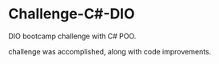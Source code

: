 # Challenge-C#-DIO
DIO bootcamp challenge with C# POO.


challenge was accomplished, along with code improvements.
